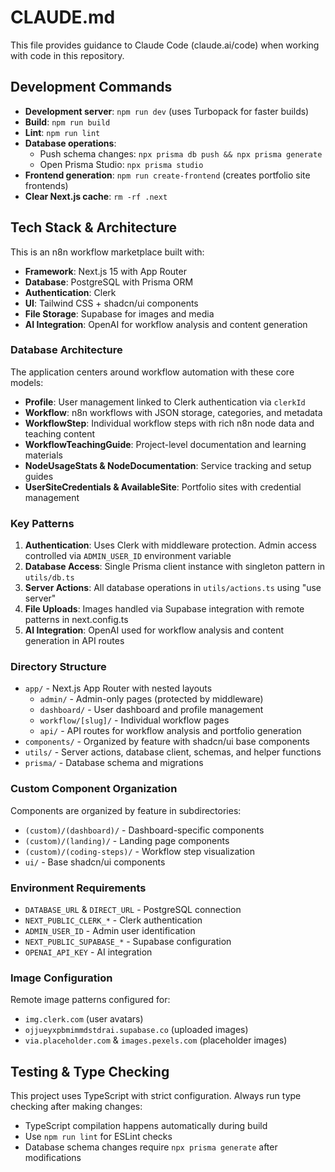 # CLAUDE.md

This file provides guidance to Claude Code (claude.ai/code) when working with code in this repository.

## Development Commands

- **Development server**: `npm run dev` (uses Turbopack for faster builds)
- **Build**: `npm run build`
- **Lint**: `npm run lint`
- **Database operations**:
  - Push schema changes: `npx prisma db push && npx prisma generate`
  - Open Prisma Studio: `npx prisma studio`
- **Frontend generation**: `npm run create-frontend` (creates portfolio site frontends)
- **Clear Next.js cache**: `rm -rf .next`

## Tech Stack & Architecture

This is an n8n workflow marketplace built with:

- **Framework**: Next.js 15 with App Router
- **Database**: PostgreSQL with Prisma ORM
- **Authentication**: Clerk
- **UI**: Tailwind CSS + shadcn/ui components
- **File Storage**: Supabase for images and media
- **AI Integration**: OpenAI for workflow analysis and content generation

### Database Architecture

The application centers around workflow automation with these core models:

- **Profile**: User management linked to Clerk authentication via `clerkId`
- **Workflow**: n8n workflows with JSON storage, categories, and metadata
- **WorkflowStep**: Individual workflow steps with rich n8n node data and teaching content
- **WorkflowTeachingGuide**: Project-level documentation and learning materials
- **NodeUsageStats & NodeDocumentation**: Service tracking and setup guides
- **UserSiteCredentials & AvailableSite**: Portfolio sites with credential management

### Key Patterns

1. **Authentication**: Uses Clerk with middleware protection. Admin access controlled via `ADMIN_USER_ID` environment variable
2. **Database Access**: Single Prisma client instance with singleton pattern in `utils/db.ts`
3. **Server Actions**: All database operations in `utils/actions.ts` using "use server"
4. **File Uploads**: Images handled via Supabase integration with remote patterns in next.config.ts
5. **AI Integration**: OpenAI used for workflow analysis and content generation in API routes

### Directory Structure

- `app/` - Next.js App Router with nested layouts
  - `admin/` - Admin-only pages (protected by middleware)
  - `dashboard/` - User dashboard and profile management
  - `workflow/[slug]/` - Individual workflow pages
  - `api/` - API routes for workflow analysis and portfolio generation
- `components/` - Organized by feature with shadcn/ui base components
- `utils/` - Server actions, database client, schemas, and helper functions
- `prisma/` - Database schema and migrations

### Custom Component Organization

Components are organized by feature in subdirectories:
- `(custom)/(dashboard)/` - Dashboard-specific components
- `(custom)/(landing)/` - Landing page components
- `(custom)/(coding-steps)/` - Workflow step visualization
- `ui/` - Base shadcn/ui components

### Environment Requirements

- `DATABASE_URL` & `DIRECT_URL` - PostgreSQL connection
- `NEXT_PUBLIC_CLERK_*` - Clerk authentication
- `ADMIN_USER_ID` - Admin user identification
- `NEXT_PUBLIC_SUPABASE_*` - Supabase configuration
- `OPENAI_API_KEY` - AI integration

### Image Configuration

Remote image patterns configured for:
- `img.clerk.com` (user avatars)
- `ojjueyxpbmimmdstdrai.supabase.co` (uploaded images)
- `via.placeholder.com` & `images.pexels.com` (placeholder images)

## Testing & Type Checking

This project uses TypeScript with strict configuration. Always run type checking after making changes:
- TypeScript compilation happens automatically during build
- Use `npm run lint` for ESLint checks
- Database schema changes require `npx prisma generate` after modifications